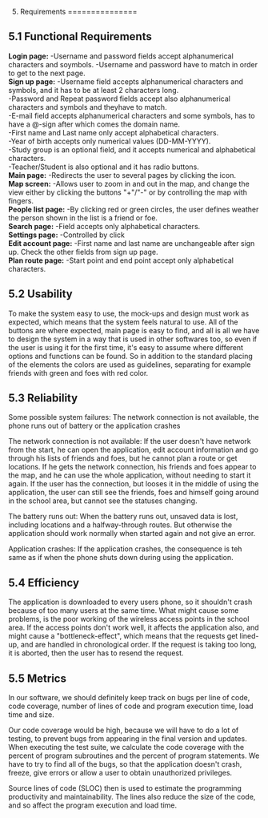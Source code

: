 5. Requirements
===============

5.1 Functional Requirements
---------------------------

 **Login page:** 
-Username and password fields accept alphanumerical characters and soymbols. 
-Username and password have to match in order to get to the next page.       
 **Sign up page:** 
-Username field accepts alphanumerical characters and symbols, and it has to be at least 2 characters long.     
-Password and Repeat password fields accept also alphanumerical characters and symbols and theyhave to match.     
-E-mail field accepts alphanumerical characters and some symbols, has to have a @-sign after which comes the domain name.               
-First name and Last name only accept alphabetical characters.    
-Year of birth accepts only numerical values (DD-MM-YYYY).      
-Study group is an optional field, and it accepts numerical and alphabetical characters.     
-Teacher/Student is also optional and it has radio buttons.                             
**Main page:** 
-Redirects the user to several pages by clicking the icon.             
 **Map screen:** 
 -Allows user to zoom in and out in the map, and change the view either by clicking the buttons "+"/"-" or by controlling the map with fingers.                   
**People list page:** 
-By clicking red or green circles, the user defines weather the person shown in the list is a friend or foe.          
**Search page:** 
-Field accepts only alphabetical characters.           
**Settings page:** 
-Controlled by click                 
**Edit account page:** 
-First name and last name are unchangeable after sign up. Check the other fields from sign up page.                    
**Plan route page:** 
-Start point and end point accept only alphabetical characters.

5.2 Usability
-------------
To make the system easy to use, the mock-ups and design must work as expected, which means that the system feels 
natural to use. All of the buttons are where expected, main page is easy to find, and all is all we have to design 
the system in a way that is used in other softwares too, so even if the user is using it for the first time, 
it's easy to assume where different options and functions can be found. So in addition to the standard placing of the
elements the colors are used as guidelines, separating for example friends with green and foes with red color.

5.3 Reliability
---------------

Some possible system failures: The network connection is not available, the phone runs out of battery or 
the application crashes

The network connection is not available: If the user doesn't have network from the start, he can open the application,
edit account information and go through his lists of friends and foes, but he cannot plan a route or get locations. 
If he gets the network connection, his friends and foes appear to the map, and he can use the whole application, without 
needing to start it again.
If the user has the connection, but looses it in the middle of using the application, the user can still see the friends, 
foes and himself going around in the school area, but cannot see the statuses changing. 

The battery runs out: When the battery runs out, unsaved data is lost, including locations and a halfway-through routes.
But otherwise the application should work normally when started again and not give an error.

Application crashes: If the application crashes, the consequence is teh same as if when the phone shuts down during using 
the application.

5.4 Efficiency
--------------

The application is downloaded to every users phone, so it shouldn't crash because of too many users at the same time. 
What might cause some problems, is the poor working of the wireless access points in the school area. If the access 
points don't work well, it affects the application also, and might cause a "bottleneck-effect", which means that the 
requests get lined-up, and are handled in chronological order. If the request is taking too long, it is aborted, then
the user has to resend the request.

5.5 Metrics
-----------

In our software, we should definitely keep track on bugs per line of code, code coverage, number
of lines of code and program execution time, load time and size.

Our code coverage would be high, because we will have to do a lot of testing, to prevent bugs from appearing in the final
version and updates. When executing the test suite, we calculate the code coverage with the percent of program subroutines 
and the percent of program statements. We have to try to find all of the bugs, so that the application doesn't crash, 
freeze, give errors or allow a user to obtain unauthorized privileges. 

Source lines of code (SLOC) then is used to estimate the programming productivity and maintainability. The lines also 
reduce the size of the code, and so affect the program execution and load time.
